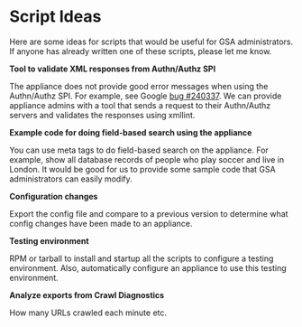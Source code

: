 # Script Ideas #

Here are some ideas for scripts that would be useful for GSA administrators. If anyone has already written one of these scripts, please let me know.

**Tool to validate XML responses from Authn/Authz SPI**

The appliance does not provide good error messages when using the Authn/Authz SPI. For example, see Google [bug #240337](https://code.google.com/p/gsa-admin-toolkit/issues/detail?id=240337). We can provide appliance admins with a tool that sends a request to their Authn/Authz servers and validates the responses using xmllint.

**Example code for doing field-based search using the appliance**

You can use meta tags to do field-based search on the appliance. For example, show all database records of people who play soccer and live in London. It would be good for us to provide some sample code that GSA administrators can easily modify.

**Configuration changes**

Export the config file and compare to a previous version to determine what config changes have been made to an appliance.

**Testing environment**

RPM or tarball to install and startup all the scripts to configure a testing environment. Also, automatically configure an appliance to use this testing environment.

**Analyze exports from Crawl Diagnostics**

How many URLs crawled each minute etc.